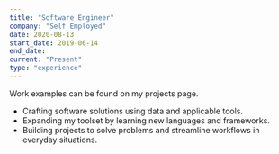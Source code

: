 ```yaml
---
title: "Software Engineer"
company: "Self Employed"
date: 2020-08-13
start_date: 2019-06-14
end_date: 
current: "Present"
type: "experience"
---
```


Work examples can be found on my projects page.

<Container>
<ul>
<li>
Crafting software solutions using data and applicable tools. 
</li>
<li>
Expanding my toolset by learning new languages and frameworks. 
</li>
<li>
Building projects to solve problems and streamline workflows in everyday situations.
</li>
</ul>
</Container>
